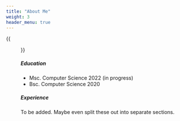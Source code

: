 ```yaml
---
title: "About Me"
weight: 3
header_menu: true
---
```


{{<figure src="/images/me.jpg" width="50%" alt="Steven smiling">}}

##### Education

- Msc. Computer Science 2022 (in progress)
- Bsc. Computer Science 2020

##### Experience

To be added. Maybe even split these out into separate sections.

